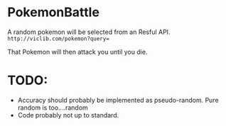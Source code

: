 PokemonBattle
=============

A random pokemon will be selected from an Resful API. `http://viclib.com/pokemon?query=`

That Pokemon will then attack you until you die. 

TODO:
============

* Accuracy should probably be implemented as pseudo-random. Pure random is too....random
* Code probably not up to standard.

